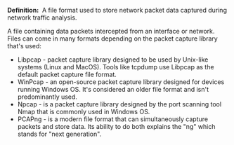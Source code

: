 **Definition:** 
 A file format used to store network packet data captured during network traffic analysis.

A file containing data packets intercepted from an interface or network.
Files can come in many formats depending on the packet capture library that's used:
- Libpcap - packet capture library designed to be used by Unix-like systems (Linux and MacOS). Tools like tcpdump use Libpcap as the default packet capture file format.
- WinPcap - an open-source packet capture library designed for devices running Windows OS. It's considered an older file format and isn't predominantly used.
- Npcap - is a packet capture library designed by the port scanning tool Nmap that is commonly used in Windows OS.
- PCAPng - is a modern file format that can simultaneously capture packets and store data. Its ability to do both explains the "ng" which stands for "next generation".
